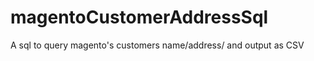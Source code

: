 magentoCustomerAddressSql
=========================

A sql to query magento's customers name/address/ and output as CSV
